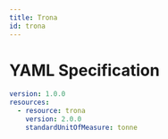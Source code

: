 ```yaml
---
title: Trona
id: trona
---
```




# YAML Specification

```yaml
version: 1.0.0
resources:
  - resource: trona
    version: 2.0.0
    standardUnitOfMeasure: tonne
```



